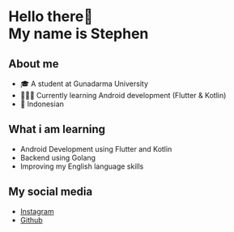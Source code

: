 # Hello there👋 <br> My name is Stephen

## About me
- 🎓  A student at Gunadarma University  
- 👨🏻‍💻 Currently learning Android development (Flutter & Kotlin)  
- 🎺 Indonesian

## What i am learning 
- Android Development using Flutter and Kotlin   
- Backend using Golang  
- Improving my English language skills

## My social media
- [Instagram](https://www.instagram.com/stephenhelenus/)
- [Github](https://github.com/penhele)
